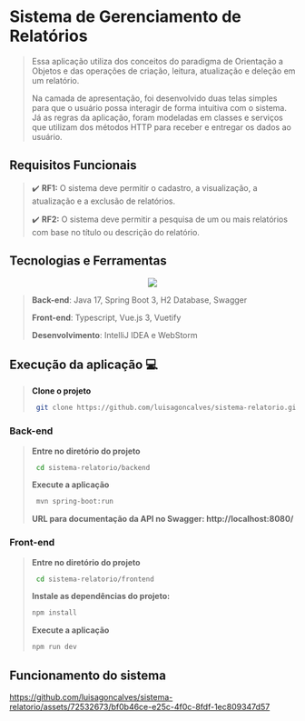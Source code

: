 # Sistema de Gerenciamento de Relatórios

>  Essa aplicação utiliza dos conceitos do paradigma de Orientação a Objetos e das operações de criação, leitura, atualização e deleção em um relatório.
> 
> Na camada de apresentação, foi desenvolvido duas telas simples para que o usuário possa interagir de forma intuitiva com o sistema. Já as regras da aplicação, foram modeladas em classes e serviços que utilizam dos métodos HTTP para receber e entregar os dados ao usuário.

## Requisitos Funcionais
> :heavy_check_mark: **RF1:** O sistema deve permitir o cadastro, a visualização, a atualização e a exclusão de relatórios.
> 
> :heavy_check_mark: **RF2:** O sistema deve permitir a pesquisa de um ou mais relatórios com base no título ou descrição do relatório.
  
## Tecnologias e Ferramentas
<p align="center">
    <a href="https://skillicons.dev">
      <img src="https://skillicons.dev/icons?i=java,spring,vue,vuetify,typescript,idea,webstorm" />
    <a/>
  </p>
  
> **Back-end**: Java 17, Spring Boot 3, H2 Database, Swagger
> 
> **Front-end**: Typescript, Vue.js 3, Vuetify
>
> **Desenvolvimento**: IntelliJ IDEA e WebStorm
  
## Execução da aplicação 💻
> **Clone o projeto**
>  ```bash
>   git clone https://github.com/luisagoncalves/sistema-relatorio.git
>  ```

### Back-end 
>
> **Entre no diretório do projeto**
> ```bash
>  cd sistema-relatorio/backend
> ```
> **Execute a aplicação**
> ```bash
>  mvn spring-boot:run
> ```
> **URL para documentação da API no Swagger: http://localhost:8080/**

### Front-end
>
> **Entre no diretório do projeto**
> ```bash
>  cd sistema-relatorio/frontend
> ```
> **Instale as dependências do projeto:** 
>  ```bash
>  npm install
>  ```
> **Execute a aplicação**
>  ```bash
>  npm run dev
>  ```
## Funcionamento do sistema
https://github.com/luisagoncalves/sistema-relatorio/assets/72532673/bf0b46ce-e25c-4f0c-8fdf-1ec809347d57



